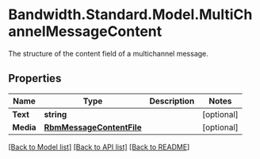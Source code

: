 # Bandwidth.Standard.Model.MultiChannelMessageContent
The structure of the content field of a multichannel message.

## Properties

Name | Type | Description | Notes
------------ | ------------- | ------------- | -------------
**Text** | **string** |  | [optional] 
**Media** | [**RbmMessageContentFile**](RbmMessageContentFile.md) |  | [optional] 

[[Back to Model list]](../README.md#documentation-for-models) [[Back to API list]](../README.md#documentation-for-api-endpoints) [[Back to README]](../README.md)

